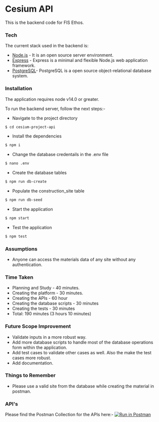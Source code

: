 # Cesium API
This is the backend code for FIS Ethos.

### Tech

The current stack used in the backend is:

* [Node.js](https://nodejs.org/en/) - It is an open source server environment.
* [Express](https://expressjs.com/) - Express is a minimal and flexible Node.js web application framework.
* [PostgreSQL](https://www.postgresql.org/)- PostgreSQL is a open source object-relational database system.

### Installation

The application requires node v14.0 or greater.

To run the backend server, follow the next steps:- 

- Navigate to the project directory
```sh
$ cd cesium-project-api
```
- Install the dependencies
```sh
$ npm i
```
- Change the database credentails in the .env file
```sh
$ nano .env
```
- Create the database tables
```sh
$ npm run db-create
```
- Populate the construction_site table
```sh
$ npm run db-seed
```
- Start the application
```sh
$ npm start
```
- Test the application
```sh
$ npm test
```

### Assumptions
- Anyone can access the materials data of any site without any authentication.

### Time Taken
- Planning and Study - 40 minutes.
- Creating the platform - 30 minutes.
- Creating the APIs - 60 hour
- Creating the  database scripts - 30 minutes
- Creating the tests - 30 minutes
- Total: 190 minutes (3 hours 10 minutes)

### Future Scope Improvement
- Validate inputs in a more robust way.
- Add more database scripts to handle most of the database operations form within the application.
- Add test cases to validate other cases as well. Also the make the test cases more robust.
- Add documentation.

### Things to Remember
- Please use a valid site from the database while creating the material in postman.

### API's

Please find the Postman Collection for the APIs here:- [![Run in Postman](https://run.pstmn.io/button.svg)](https://app.getpostman.com/run-collection/a3478c96c7f2117613b6?action=collection%2Fimport)
